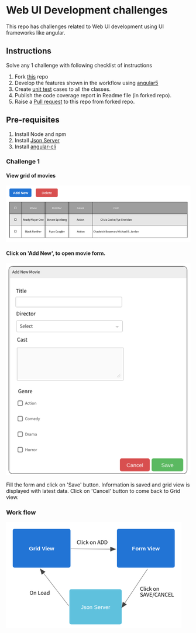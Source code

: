 # Web UI Development challenges
This repo has challenges related to Web UI development using UI frameworks like angular.

## Instructions 
Solve any 1 challenge with following checklist of instructions
1. Fork [this](https://github.com/programming-skill-tests/front-end) repo
2. Develop the features shown in the workflow using [angular5](https://angular.io/guide/quickstart)
3. Create [unit test](https://angular.io/guide/testing) cases to all the classes.
4. Publish the code coverage report in Readme file (in forked repo).
5. Raise a [Pull request](https://help.github.com/articles/creating-a-pull-request-from-a-fork/) to this repo from forked repo.

## Pre-requisites
1. Install Node and npm
2. Install [Json Server](https://github.com/typicode/json-server)
3. Install [angular-cli](https://cli.angular.io/)

### Challenge 1
#### View grid of movies
![Page-1](challenge1/page1.png)
#### Click on 'Add New', to open movie form.
![Page-2](challenge1/page2.png)

Fill the form and click on 'Save' button. Information is saved and grid view is displayed with latest data. Click on 'Cancel' button to come back to Grid view.

### Work flow
![Workflow](challenge1/workflow.png)
